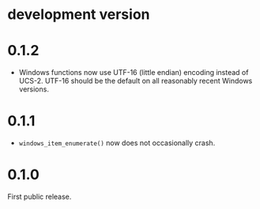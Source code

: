
# development version

# 0.1.2

* Windows functions now use UTF-16 (little endian) encoding instead
  of UCS-2. UTF-16 should be the default on all reasonably recent
  Windows versions.

# 0.1.1

* `windows_item_enumerate()` now does not occasionally crash.

# 0.1.0

First public release.
